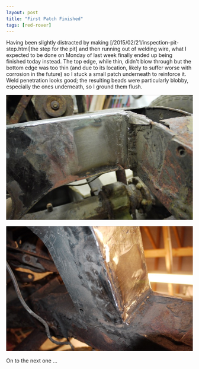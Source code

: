 ```yaml
---
layout: post
title: "First Patch Finished"
tags: [red-rover]
---
```


Having been slightly distracted by making [/2015/02/21/inspection-pit-step.html|the step for the pit] and then running out of welding wire, what I expected to be done on Monday of last week finally ended up being finished today instead.  The top edge, while thin, didn't blow through but the bottom edge was too thin (and due to its location, likely to suffer worse with corrosion in the future) so I stuck a small patch underneath to reinforce it.  Weld penetration looks good; the resulting beads were particularly blobby, especially the ones underneath, so I ground them flush.

![](/images/red-rover/P1070631.tn.JPG)

![](/images/red-rover/P1070633.tn.JPG)

On to the next one ...
